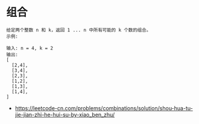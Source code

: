 # 组合

```
给定两个整数 n 和 k，返回 1 ... n 中所有可能的 k 个数的组合。
示例:

输入: n = 4, k = 2
输出:
[
  [2,4],
  [3,4],
  [2,3],
  [1,2],
  [1,3],
  [1,4],
]
```
* https://leetcode-cn.com/problems/combinations/solution/shou-hua-tu-jie-jian-zhi-he-hui-su-by-xiao_ben_zhu/
